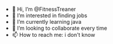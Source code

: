 - 👋 Hi, I’m @FitnessTreaner
- 👀 I’m interested in finding jobs
- 🌱 I’m currently learning java
- 💞️ I’m looking to collaborate every time
- 📫 How to reach me: i don't know

<!---
FitnessTreaner/FitnessTreaner is a ✨ special ✨ repository because its `README.md` (this file) appears on your GitHub profile.
You can click the Preview link to take a look at your changes.
--->

